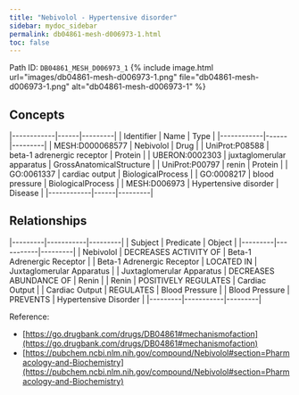 ```yaml
---
title: "Nebivolol - Hypertensive disorder"
sidebar: mydoc_sidebar
permalink: db04861-mesh-d006973-1.html
toc: false 
---
```



Path ID: `DB04861_MESH_D006973_1`
{% include image.html url="images/db04861-mesh-d006973-1.png" file="db04861-mesh-d006973-1.png" alt="db04861-mesh-d006973-1" %}

## Concepts

|------------|------|---------|
| Identifier | Name | Type    |
|------------|------|---------|
| MESH:D000068577 | Nebivolol | Drug |
| UniProt:P08588 | beta-1 adrenergic receptor | Protein |
| UBERON:0002303 | juxtaglomerular apparatus | GrossAnatomicalStructure |
| UniProt:P00797 | renin | Protein |
| GO:0061337 | cardiac output | BiologicalProcess |
| GO:0008217 | blood pressure | BiologicalProcess |
| MESH:D006973 | Hypertensive disorder | Disease |
|------------|------|---------|

## Relationships

|---------|-----------|---------|
| Subject | Predicate | Object  |
|---------|-----------|---------|
| Nebivolol | DECREASES ACTIVITY OF | Beta-1 Adrenergic Receptor |
| Beta-1 Adrenergic Receptor | LOCATED IN | Juxtaglomerular Apparatus |
| Juxtaglomerular Apparatus | DECREASES ABUNDANCE OF | Renin |
| Renin | POSITIVELY REGULATES | Cardiac Output |
| Cardiac Output | REGULATES | Blood Pressure |
| Blood Pressure | PREVENTS | Hypertensive Disorder |
|---------|-----------|---------|

Reference: 
  - [https://go.drugbank.com/drugs/DB04861#mechanismofaction](https://go.drugbank.com/drugs/DB04861#mechanismofaction)
  - [https://pubchem.ncbi.nlm.nih.gov/compound/Nebivolol#section=Pharmacology-and-Biochemistry](https://pubchem.ncbi.nlm.nih.gov/compound/Nebivolol#section=Pharmacology-and-Biochemistry)

